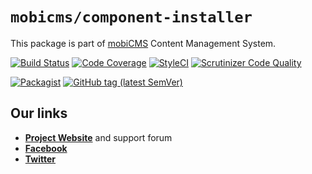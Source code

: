 # `mobicms/component-installer`

This package is part of [mobiCMS](https://github.com/mobicms/mobicms) Content Management System.

[![Build Status](https://travis-ci.org/mobicms/component-installer.svg?branch=develop)](https://travis-ci.org/mobicms/component-installer)
[![Code Coverage](https://scrutinizer-ci.com/g/mobicms/component-installer/badges/coverage.png?b=develop)](https://scrutinizer-ci.com/g/mobicms/component-installer/?branch=develop)
[![StyleCI](https://github.styleci.io/repos/136712036/shield?branch=develop)](https://github.styleci.io/repos/136712036)
[![Scrutinizer Code Quality](https://scrutinizer-ci.com/g/mobicms/component-installer/badges/quality-score.png?b=develop)](https://scrutinizer-ci.com/g/mobicms/component-installer/?branch=develop)

[![Packagist](https://img.shields.io/packagist/l/mobicms/component-installer.svg)](https://packagist.org/packages/mobicms/component-installer)
[![GitHub tag (latest SemVer)](https://img.shields.io/github/tag/mobicms/component-installer.svg?label=stable)](https://github.com/mobicms/component-installer/releases)

## Our links
- [**Project Website**](https://mobicms.org) and support forum
- [**Facebook**](https://www.facebook.com/mobicms)
- [**Twitter**](https://twitter.com/mobicms)
